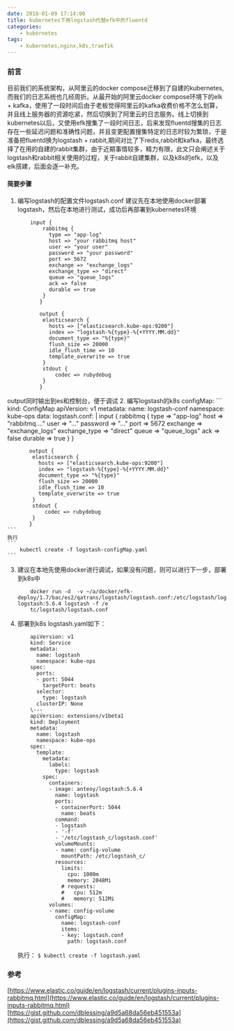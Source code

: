 ```yaml
---
date: 2018-01-09 17:14:00
title: kubernetes下用logstash代替efk中的fluentd
categories:
    - kubernetes
tags:
    - kubernetes,nginx,k8s,traefik
---
```


### 前言
目前我们的系统架构，从阿里云的docker compose迁移到了自建的kubernetes,而我们的日志系统也几经周折。从最开始的阿里云docker compose环境下的elk + kafka，使用了一段时间后由于老板觉得阿里云的kafka收费价格不怎么划算，并且线上服务器的资源吃紧，然后切换到了阿里云的日志服务。线上切换到kubernetes以后，又使用efk搜集了一段时间日志，后来发现fluentd搜集的日志存在一些延迟问题和准确性问题，并且变更配置搜集特定的日志时较为繁琐，于是准备把fluentd换为logstash + rabbit,期间对比了下redis,rabbit和kafka，最终选择了在用的自建的rabbit集群，由于近期事情较多，精力有限，此文只会阐述关于logstash和rabbit相关使用的过程，关于rabbit自建集群，以及k8s的efk，以及elk搭建，后面会逐一补充。

#### 简要步骤
1. 编写logstash的配置文件logstash.conf 建议先在本地使用docker部署logstash，然后在本地进行测试，成功后再部署到kubernetes环境
    ```
        input {
            rabbitmq {
              type => "app-log"
              host => "your rabbitmq host"
              user => "your user"
              password => "your password"
              port => 5672
              exchange => "exchange_logs"
              exchange_type => "direct"
              queue => "queue_logs"
              ack => false
              durable => true
            }
           }
        
           output {
            elasticsearch {
              hosts => ["elasticsearch.kube-ops:9200"]
              index => "logstash-%{type}-%{+YYYY.MM.dd}"
              document_type => "%{type}"
              flush_size => 20000
              idle_flush_time => 10
              template_overwrite => true
            }
            stdout {
                codec => rubydebug
            }
           }
    ```
output同时输出到es和控制台，便于调试
2. 编写logstash的k8s configMap:
    ```
        kind: ConfigMap
        apiVersion: v1
        metadata:
          name: logstash-conf
          namespace: kube-ops
        data:
          logstash.conf: |
           input {
            rabbitmq {
              type => "app-log"
              host => "rabbitmq...."
              user => "..."
              password => "..."
              port => 5672
              exchange => "exchange_logs"
              exchange_type => "direct"
              queue => "queue_logs"
              ack => false
              durable => true
            }
           }
        
           output {
            elasticsearch {
              hosts => ["elasticsearch.kube-ops:9200"]
              index => "logstash-%{type}-%{+YYYY.MM.dd}"
              document_type => "%{type}"
              flush_size => 20000
              idle_flush_time => 10
              template_overwrite => true
            }
            stdout {
                codec => rubydebug
            }
           }
    ```
    执行
    ```
        kubectl create -f logstash-configMap.yaml
    ```
3. 建议在本地先使用docker进行调试，如果没有问题，则可以进行下一步，部署到k8s中
    ```
        docker run -d  -v ~/a/docker/efk-deploy/1.7/bac/es2/qatrans/logstash/logstash.conf:/etc/logstash/logstash.conf  logstash:5.6.4 logstash -f /e
        tc/logstash/logstash.conf
    
    ```
4. 部署到k8s
    logstash.yaml如下：
    ```
        apiVersion: v1
        kind: Service
        metadata:
          name: logstash
          namespace: kube-ops
        spec:
          ports:
          - port: 5044
            targetPort: beats
          selector:
            type: logstash
          clusterIP: None
        \---
        apiVersion: extensions/v1beta1
        kind: Deployment
        metadata:
          name: logstash
          namespace: kube-ops
        spec:
          template:
            metadata:
              labels:
                type: logstash
            spec:
              containers:
              - image: anteoy/logstash:5.6.4
                name: logstash
                ports:
                - containerPort: 5044
                  name: beats
                command:
                - logstash
                - '-f'
                - '/etc/logstash_c/logstash.conf'
                volumeMounts:
                - name: config-volume
                  mountPath: /etc/logstash_c/
                resources:
                  limits:
                    cpu: 1000m
                    memory: 2048Mi
                  # requests:
                  #   cpu: 512m
                  #   memory: 512Mi
              volumes:
              - name: config-volume
                configMap:
                  name: logstash-conf
                  items:
                  - key: logstash.conf
                    path: logstash.conf
    ```
    执行：
        ```
        $ kubectl create -f logstash.yaml
        ```
### 参考
[https://www.elastic.co/guide/en/logstash/current/plugins-inputs-rabbitmq.html](https://www.elastic.co/guide/en/logstash/current/plugins-inputs-rabbitmq.html)
[https://gist.github.com/dblessing/a9d5a68da56eb451553a](https://gist.github.com/dblessing/a9d5a68da56eb451553a)